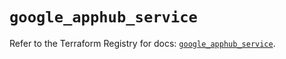 # `google_apphub_service`

Refer to the Terraform Registry for docs: [`google_apphub_service`](https://registry.terraform.io/providers/hashicorp/google/6.49.2/docs/resources/apphub_service).
